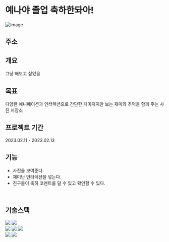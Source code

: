 # 예나야 졸업 축하한돠아!
![image](https://user-images.githubusercontent.com/78866590/218278264-efcddacb-4157-42db-8a7b-e2152b0b7188.png)
</br>

## 주소


## 개요
그냥 해보고 싶었음
</br>

## 목표
다양한 애니메이션과 인터렉션으로 간단한 페이지지만 보는 재미와 추억을 함께 주는 사진 저장소

## 프로젝트 기간
2023.02.11 - 2023.02.13

## 기능
* 사진을 보여준다.
* 재미난 인터렉션을 넣는다.
* 친구들이 축하 코멘트를 달 수 있고 확인할 수 있다.

</br>

## 기술스택
<div>
    <div>
        <img src="https://img.shields.io/badge/JavaScript-F7DF1E?style=flat-square&logo=JavaScript&logoColor=white"/>
        <img src="https://img.shields.io/badge/TypeScript-3178C6?style=flat-square&logo=TypeScript&logoColor=white"/> 
    </div>
    <div>
        <img src="https://img.shields.io/badge/TailWindCSS-06B6D4?style=flat-square&logo=TailWindCSS&logoColor=white"/>
        <img src="https://img.shields.io/badge/DaisyUI-5A0EF8?style=flat-square&logo=DaisyUI&logoColor=white"/>
        <img src="https://img.shields.io/badge/styledComponents-DB7093?style=flat-square&logo=styledComponents&logoColor=white"/>
    </div>
    <div>
        <img src="https://img.shields.io/badge/Firebase-FFCA28?style=flat-square&logo=Firebase&logoColor=white"/>
        <img src="https://img.shields.io/badge/Figma-F24E1E?style=flat-square&logo=Figma&logoColor=white"/>
    </div>
</div>


